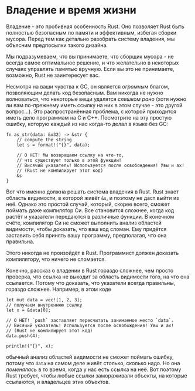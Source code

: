 # Владение и время жизни

Владение - это пробивная особенность Rust. Оно позволяет Rust быть полностью безопасным по памяти и эффективным, избегая сборки мусора. Перед тем как детально разобрать систему владения, мы объясним предпосылки такого дизайна.

Мы подразумеваем, что вы принимаете, что сборщик мусора - не всегда самое оптимальное решение, и что желательно в некоторых случаях управлять памятью вручную. Если вы это не принимаете, возможно, Rust не заинтересует вас.

Несмотря на ваши чувства к GC, он является *огромным* благом, позволяющим делать код безопасным. Вам никогда не нужно волноваться, что некоторые вещи удалятся *слишком рано* (хотя нужно ли вам по-прежнему иметь ссылку на них в этом случае - это другой вопрос...). Это распространённая проблема, с которой приходится иметь дело программам на C и C++. Посмотрите на эту простую ошибку, которую каждый из  нас когда-то делал в языке без GC:

```rust,compile_fail
fn as_str(data: &u32) -> &str {
    // compute the string
    let s = format!("{}", data);

    // О НЕТ! Мы возвращаем ссылку на что-то,
    // что существует только в этой функции!
    // Висячий указатель! Используется после освобождения! Увы и ах!
    // (Rust не компилирует этот код)
    &s
}
```

Вот что именно должна решать система владения в Rust. Rust знает область видимости, в которой живёт `&s`, и поэтому не даст выйти из неё. Однако это простой случай, который, скорее всего, сможет поймать даже компилятор Си. Все становится сложнее, когда код растёт и указатели передаются в различные функции. В конечном счёте, компилятор Си не сможет выполнить анализ областей видимости, чтобы доказать, что ваш код сломан. Ему придётся заставить себя принять вашу программу, предполагая, что она правильна.

Этого никогда не произойдёт в Rust. Программист должен доказать компилятору, что ничего не сломается.

Конечно, рассказ о владении в Rust гораздо сложнее, чем просто проверка, что ссылка не выходит за область видимости того, на что она ссылается. Потому что доказать, что указатели всегда правильны, гораздо сложнее. Например, в этом коде

```rust,compile_fail
let mut data = vec![1, 2, 3];
// получаем внутреннюю ссылку
let x = &data[0];

// О НЕТ! `push` заставляет пересчитать занимаемое место `data`.
// Висячий указатель! Используется после освобождения! Увы и ах!
// (Rust не компилирует этот код)
data.push(4);

println!("{}", x);
```

обычный анализ областей видимости не сможет поймать ошибку, потому что `data` на самом деле живёт столько, сколько надо. Но она *поменялась* в то время, когда у нас есть ссылка на неё. Вот поэтому Rust требует, чтобы любые ссылки замораживали объекты, на которые ссылаются, и владельцев этих объектов.

